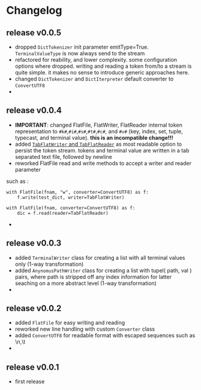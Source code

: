 
# Changelog


## release v0.0.5

- dropped `DictTokenizer` init parameter emitType=True. `TerminalValueType` is now always send to the stream
- refactored for reability, and lower complexity. some configuration options where dropped. 
 writing and reading a token from/to a stream is quite simple. it makes no sense to introduce generic approaches here.
- changed `DictTokenizer` and `DictIterpreter` default converter to `ConvertUTF8`
- 


## release v0.0.4

- **IMPORTANT**: changed FlatFile, FlatWriter, FlatReader internal token representation to `#k#`,`#i#`,`#s#`,`#t#`,`#c#`, and `#v#` 
 (key, index, set, tuple, typecast, and terminal value). **this is an incompatible change!!!**
- added [`TabFlatWriter` and `TabFlatReader`](https://github.com/kr-g/pyreflat/blob/main/pyreflat/tab_flat.py) 
 as most readable option to persist the token stream. 
 tokens and terminal value are written in a tab separated text file, followed by newline
- reworked FlatFile read and write methods to accept a writer and reader parameter

such as :

    with FlatFile(fnam, "w", converter=ConvertUTF8) as f:
        f.write(test_dict, writer=TabFlatWriter)

    with FlatFile(fnam, converter=ConvertUTF8) as f:
        dic = f.read(reader=TabFlatReader)

- 


## release v0.0.3

- added `TerminalWriter` class for creating a list with all terminal values only (1-way transformation)
- added `AnynomusPathWriter` class for creating a list with tupel( path, val ) pairs, where path is stripped 
 off any index information for latter seaching on a more abstract level (1-way transformation)
- 


## release v0.0.2

- added `FlatFile` for easy writing and reading
- reworked new line handling with custom `Converter` class
- added `ConvertUTF8` for readable format with escaped sequences such as \n,\t
- 


## release v0.0.1

- first release
